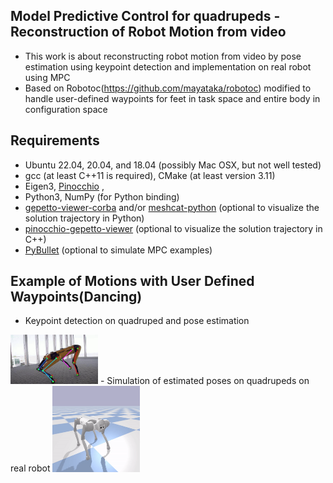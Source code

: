 ## Model Predictive Control for quadrupeds - Reconstruction of Robot Motion from video 
- This work is about reconstructing robot motion from video by pose estimation using keypoint detection and implementation on real robot using MPC
- Based on Robotoc(https://github.com/mayataka/robotoc) modified to handle user-defined waypoints for feet in task space and entire body in configuration space

## Requirements
- Ubuntu 22.04, 20.04, and 18.04 (possibly Mac OSX, but not well tested)
- gcc (at least C++11 is required), CMake (at least version 3.11)
- Eigen3, [Pinocchio](https://stack-of-tasks.github.io/pinocchio/download.html)  , 
- Python3, NumPy (for Python binding)
- [gepetto-viewer-corba](https://github.com/Gepetto/gepetto-viewer-corba.git) and/or [meshcat-python](https://github.com/rdeits/meshcat-python) (optional to visualize the solution trajectory in Python) 
- [pinocchio-gepetto-viewer](https://github.com/stack-of-tasks/pinocchio-gepetto-viewer) (optional to visualize the solution trajectory in C++) 
- [PyBullet](https://pybullet.org/wordpress/) (optional to simulate MPC examples)

## Example of Motions with User Defined Waypoints(Dancing)
- Keypoint detection on quadruped and pose estimation
<img src="gifs/poseestimation.gif" width="140">
- Simulation of estimated poses on quadrupeds on real robot
<img src="gifs/go1robot.gif" width="140">



